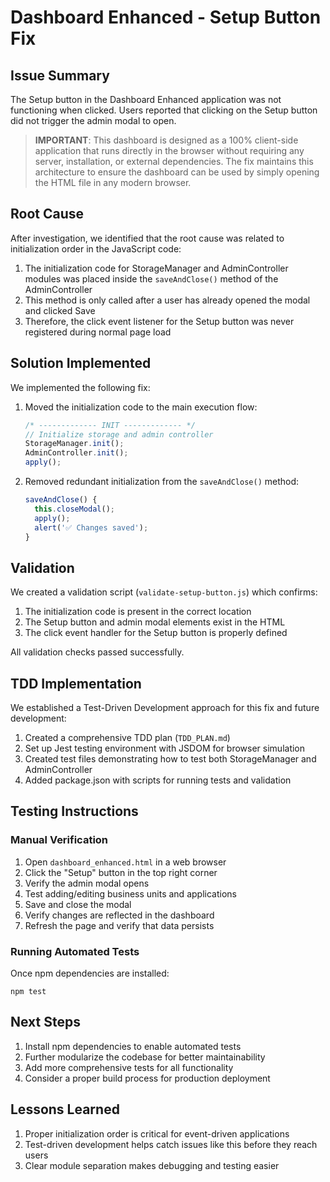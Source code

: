 # Dashboard Enhanced - Setup Button Fix

## Issue Summary
The Setup button in the Dashboard Enhanced application was not functioning when clicked. Users reported that clicking on the Setup button did not trigger the admin modal to open.

> **IMPORTANT**: This dashboard is designed as a 100% client-side application that runs directly in the browser without requiring any server, installation, or external dependencies. The fix maintains this architecture to ensure the dashboard can be used by simply opening the HTML file in any modern browser.

## Root Cause
After investigation, we identified that the root cause was related to initialization order in the JavaScript code:

1. The initialization code for StorageManager and AdminController modules was placed inside the `saveAndClose()` method of the AdminController
2. This method is only called after a user has already opened the modal and clicked Save
3. Therefore, the click event listener for the Setup button was never registered during normal page load

## Solution Implemented
We implemented the following fix:

1. Moved the initialization code to the main execution flow:
   ```javascript
   /* ------------- INIT ------------- */
   // Initialize storage and admin controller
   StorageManager.init();
   AdminController.init();
   apply();
   ```

2. Removed redundant initialization from the `saveAndClose()` method:
   ```javascript
   saveAndClose() {
     this.closeModal();
     apply();
     alert('✅ Changes saved');
   }
   ```

## Validation
We created a validation script (`validate-setup-button.js`) which confirms:

1. The initialization code is present in the correct location
2. The Setup button and admin modal elements exist in the HTML
3. The click event handler for the Setup button is properly defined

All validation checks passed successfully.

## TDD Implementation
We established a Test-Driven Development approach for this fix and future development:

1. Created a comprehensive TDD plan (`TDD_PLAN.md`)
2. Set up Jest testing environment with JSDOM for browser simulation
3. Created test files demonstrating how to test both StorageManager and AdminController
4. Added package.json with scripts for running tests and validation

## Testing Instructions

### Manual Verification
1. Open `dashboard_enhanced.html` in a web browser
2. Click the "Setup" button in the top right corner
3. Verify the admin modal opens
4. Test adding/editing business units and applications
5. Save and close the modal
6. Verify changes are reflected in the dashboard
7. Refresh the page and verify that data persists

### Running Automated Tests
Once npm dependencies are installed:
```
npm test
```

## Next Steps
1. Install npm dependencies to enable automated tests
2. Further modularize the codebase for better maintainability
3. Add more comprehensive tests for all functionality
4. Consider a proper build process for production deployment

## Lessons Learned
1. Proper initialization order is critical for event-driven applications
2. Test-driven development helps catch issues like this before they reach users
3. Clear module separation makes debugging and testing easier